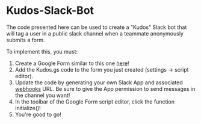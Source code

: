 # Kudos-Slack-Bot

The code presented here can be used to create a "Kudos" Slack bot that will tag a user in a public slack channel when a teammate anonymously submits a form.

To implement this, you must:
1. Create a Google Form similar to this one [here](https://docs.google.com/forms/d/e/1FAIpQLSf8hSUYyOGfZZ-pfswVFuNO0CmCYC5MpR5yd-0glU_nlNVecw/viewform)!
2. Add the Kudos.gs code to the form you just created (settings -> script editor).
3. Update the code by generating your own Slack App and associated [webhooks](https://api.slack.com/messaging/webhooks) URL. Be sure to give the App permission to send messages in the channel you want!
4. In the toolbar of the Google Form script editor, click the function initialize()!
5. You're good to go!
